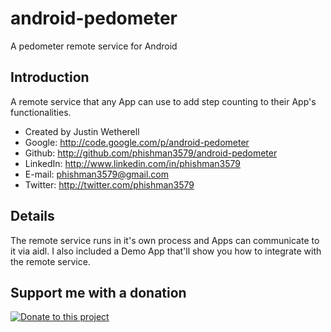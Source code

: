 android-pedometer
=================

A pedometer remote service for Android

## Introduction

A remote service that any App can use to add step counting to their App's functionalities.

* Created by Justin Wetherell
* Google: http://code.google.com/p/android-pedometer
* Github: http://github.com/phishman3579/android-pedometer
* LinkedIn: http://www.linkedin.com/in/phishman3579
* E-mail: phishman3579@gmail.com
* Twitter: http://twitter.com/phishman3579

## Details

The remote service runs in it's own process and Apps can communicate to it via aidl. I also included a Demo App that'll show you how to integrate with the remote service.

## Support me with a donation

<a href="https://www.paypal.com/cgi-bin/webscr?cmd=_donations&business=phishman3579%40gmail%2ecom&lc=US&item_name=Support%20open%20source&item_number=AndroidPedometer&currency_code=USD&bn=PP%2dDonationsBF%3abtn_donateCC_LG%2egif%3aNonHosted" target="_new"><img border="0" alt="Donate to this project" src="https://www.paypalobjects.com/en_US/i/btn/btn_donate_LG.gif"></a>
